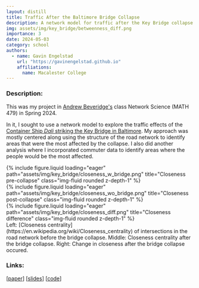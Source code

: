 ```yaml
---
layout: distill
title: Traffic After the Baltimore Bridge Collapse
description: A network model for traffic after the Key Bridge collapse
img: assets/img/key_bridge/betweenness_diff.png
importance: 3
date: 2024-05-03
category: school
authors:
  - name: Gavin Engelstad
    url: "https://gavinengelstad.github.io"
    affiliations:
      name: Macalester College
---
```


### Description:

This was my project in [Andrew Beveridge's](https://mathbeveridge.github.io) class Network Science (MATH 479) in Spring 2024.

In it, I sought to use a network model to explore the traffic effects of the [Container Ship *Dali* striking the Key Bridge in Baltimore](https://en.wikipedia.org/wiki/Francis_Scott_Key_Bridge_collapse). My approach was mostly centered along using the structure of the road network to identify areas that were the most affected by the collapse. I also did another analysis where I incorporated commuter data to identify areas where the people would be the most affected.

<div class="row">
    <div class="col-sm mt-3 mt-md-0">
        {% include figure.liquid loading="eager" path="assets/img/key_bridge/closeness_w_bridge.png" title="Closeness pre-collapse" class="img-fluid rounded z-depth-1" %}
    </div>
    <div class="col-sm mt-3 mt-md-0">
        {% include figure.liquid loading="eager" path="assets/img/key_bridge/closeness_wo_bridge.png" title="Closeness post-collapse" class="img-fluid rounded z-depth-1" %}
    </div>
    <div class="col-sm mt-3 mt-md-0">
        {% include figure.liquid loading="eager" path="assets/img/key_bridge/closeness_diff.png" title="Closeness difference" class="img-fluid rounded z-depth-1" %}
    </div>
</div>
<div class="caption">
    Left: [Closeness centrality](https://en.wikipedia.org/wiki/Closeness_centrality) of intersections in the road network before the bridge collapse. Middle: Closeness centrality after the bridge collapse. Right: Change in closeness after the bridge collapse occured.
</div>


### Links:

\[[paper](https://gavinengelstad.github.io/assets/pdf/key_bridge/gavin_netsci.pdf)\] \[[slides](https://gavinengelstad.github.io/assets/pdf/key_bridge/gavin_netsci_presentation.pdf)\] \[[code](https://github.com/GavinEngelstad/NetSciBaltimoreBridge)\]

